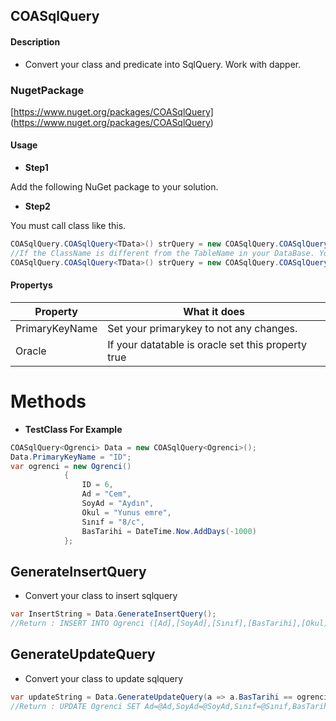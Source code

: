 ## COASqlQuery


#### Description
- Convert your class and predicate into SqlQuery. Work with dapper.

### NugetPackage
[https://www.nuget.org/packages/COASqlQuery]
(https://www.nuget.org/packages/COASqlQuery)

#### Usage

- **Step1**

Add the following NuGet package to your solution.

- **Step2**

You must call class like this.
 ```csharp
COASqlQuery.COASqlQuery<TData>() strQuery = new COASqlQuery.COASqlQuery<TData>();
//If the ClassName is different from the TableName in your DataBase. You can set your tablename like this.
COASqlQuery.COASqlQuery<TData>() strQuery = new COASqlQuery.COASqlQuery<TData>("TestTable");
```
#### Propertys
| Property  | What it does |
| ------------- | ------------|
| PrimaryKeyName  | Set your primarykey to not any changes.|
| Oracle  | If your datatable is oracle set this property true|

# Methods

- **TestClass For Example**
```csharp
COASqlQuery<Ogrenci> Data = new COASqlQuery<Ogrenci>();
Data.PrimaryKeyName = "ID";
var ogrenci = new Ogrenci()
            {
                ID = 6,
                Ad = "Cem",
                SoyAd = "Aydın",
                Okul = "Yunus emre",
                Sınıf = "8/c",
                BasTarihi = DateTime.Now.AddDays(-1000)
            };
```
 
## GenerateInsertQuery  
- Convert your class to insert sqlquery 
 ```csharp
var InsertString = Data.GenerateInsertQuery();
//Return : INSERT INTO Ogrenci ([Ad],[SoyAd],[Sınıf],[BasTarihi],[Okul]) VALUES (@Ad,@SoyAd,@Sınıf,@BasTarihi,@Okul)
```

## GenerateUpdateQuery  
- Convert your class to update sqlquery 
 ```csharp
var updateString = Data.GenerateUpdateQuery(a => a.BasTarihi == ogrenci.BasTarihi && a.Ad == ogrenci.Ad);
//Return : UPDATE Ogrenci SET Ad=@Ad,SoyAd=@SoyAd,Sınıf=@Sınıf,BasTarihi=@BasTarihi,Okul=@Okul WHERE BasTarihi = '2017-06-09 09:37:54' AND Ad = 'Cem'
```
